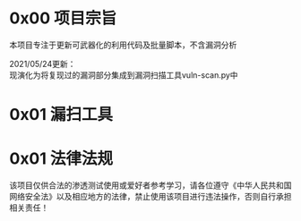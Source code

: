 # 0x00 项目宗旨
本项目专注于更新可武器化的利用代码及批量脚本，不含漏洞分析

2021/05/24更新：  
现演化为将复现过的漏洞部分集成到漏洞扫描工具vuln-scan.py中

# 0x01 漏扫工具


# 0x01 法律法规
该项目仅供合法的渗透测试使用或爱好者参考学习，请各位遵守《中华人民共和国网络安全法》以及相应地方的法律，禁止使用该项目进行违法操作，否则自行承担相关责任！
